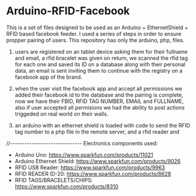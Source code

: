 Arduino-RFID-Facebook
=====================

This is a set of files designed to be used as an Arduino + EthernetShield + RFID based facebook feeder.
I used a series of steps in order to ensure propper pairing of users. This repository has only the arduino, php, files.

1. users are registered on an tablet device asking them for their fullname and email, a rfid bracelet was given on return, we scanned the rfid tag for each one and saved its ID on a database along with their personal data, an email 
is sent inviting them to continue with the registry on a facebook app of the brand.

2. when the user visit the facebook app and accept all permissions we added their facebook id to the database and the pairing is complete,
now we have their FBID, RFID TAG NUMBER, EMAIL and FULLNAME, also if user accepted all permisions we had the ability to post actions triggeded on real world on their walls.

3. an arduino with an ethernet shield is loaded with code to send the RFID tag number to a php file in the remote server, and a rfid reader and 

//------------------------------
Electronics components used:

- Arduino Uno: https://www.sparkfun.com/products/11021
- Arduino Ethernet Shield: https://www.sparkfun.com/products/9026
- RFID USB Reader: https://www.sparkfun.com/products/9963
- RFID READER ID-20: https://www.sparkfun.com/products/8628
- RFID TAGS/BRACELETS/CHIPS: https://www.sparkfun.com/products/8310


